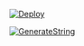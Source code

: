 [![Deploy](https://www.herokucdn.com/deploy/button.svg)](https://heroku.com/deploy?template=https://github.com/g8azal/S_G8)

[![GenerateString](https://img.shields.io/badge/repl.it-generateString-yellowgreen)](https://replit.com/@vorcl/generatestringsession#Ufo.py)
